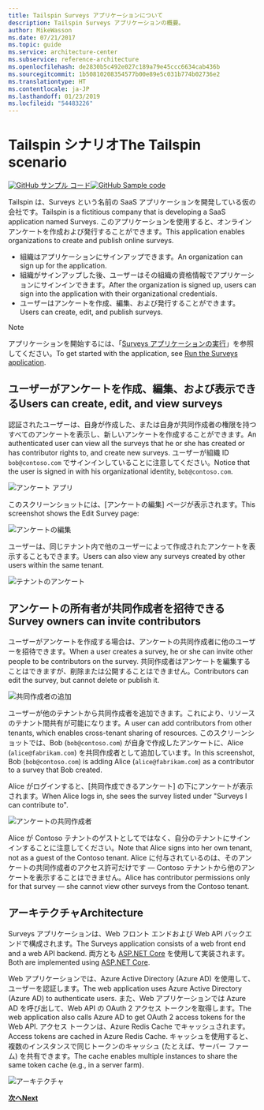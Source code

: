 ```yaml
---
title: Tailspin Surveys アプリケーションについて
description: Tailspin Surveys アプリケーションの概要。
author: MikeWasson
ms.date: 07/21/2017
ms.topic: guide
ms.service: architecture-center
ms.subservice: reference-architecture
ms.openlocfilehash: de2830b5c492e027c189a79e45ccc6634cab436b
ms.sourcegitcommit: 1b50810208354577b00e89e5c031b774b02736e2
ms.translationtype: HT
ms.contentlocale: ja-JP
ms.lasthandoff: 01/23/2019
ms.locfileid: "54483226"
---
```

# <a name="the-tailspin-scenario"></a><span data-ttu-id="f5228-103">Tailspin シナリオ</span><span class="sxs-lookup"><span data-stu-id="f5228-103">The Tailspin scenario</span></span>

<span data-ttu-id="f5228-104">[![GitHub](../_images/github.png) サンプル コード][sample application]</span><span class="sxs-lookup"><span data-stu-id="f5228-104">[![GitHub](../_images/github.png) Sample code][sample application]</span></span>

<span data-ttu-id="f5228-105">Tailspin は、Surveys という名前の SaaS アプリケーションを開発している仮の会社です。</span><span class="sxs-lookup"><span data-stu-id="f5228-105">Tailspin is a fictitious company that is developing a SaaS application named Surveys.</span></span> <span data-ttu-id="f5228-106">このアプリケーションを使用すると、オンライン アンケートを作成および発行することができます。</span><span class="sxs-lookup"><span data-stu-id="f5228-106">This application enables organizations to create and publish online surveys.</span></span>

* <span data-ttu-id="f5228-107">組織はアプリケーションにサインアップできます。</span><span class="sxs-lookup"><span data-stu-id="f5228-107">An organization can sign up for the application.</span></span>
* <span data-ttu-id="f5228-108">組織がサインアップした後、ユーザーはその組織の資格情報でアプリケーションにサインインできます。</span><span class="sxs-lookup"><span data-stu-id="f5228-108">After the organization is signed up, users can sign into the application with their organizational credentials.</span></span>
* <span data-ttu-id="f5228-109">ユーザーはアンケートを作成、編集、および発行することができます。</span><span class="sxs-lookup"><span data-stu-id="f5228-109">Users can create, edit, and publish surveys.</span></span>

> [!NOTE]
> <span data-ttu-id="f5228-110">アプリケーションを開始するには、「[Surveys アプリケーションの実行]」を参照してください。</span><span class="sxs-lookup"><span data-stu-id="f5228-110">To get started with the application, see [Run the Surveys application].</span></span>

## <a name="users-can-create-edit-and-view-surveys"></a><span data-ttu-id="f5228-111">ユーザーがアンケートを作成、編集、および表示できる</span><span class="sxs-lookup"><span data-stu-id="f5228-111">Users can create, edit, and view surveys</span></span>

<span data-ttu-id="f5228-112">認証されたユーザーは、自身が作成した、または自身が共同作成者の権限を持つすべてのアンケートを表示し、新しいアンケートを作成することができます。</span><span class="sxs-lookup"><span data-stu-id="f5228-112">An authenticated user can view all the surveys that he or she has created or has contributor rights to, and create new surveys.</span></span> <span data-ttu-id="f5228-113">ユーザーが組織 ID `bob@contoso.com` でサインインしていることに注意してください。</span><span class="sxs-lookup"><span data-stu-id="f5228-113">Notice that the user is signed in with his organizational identity, `bob@contoso.com`.</span></span>

![アンケート アプリ](./images/surveys-screenshot.png)

<span data-ttu-id="f5228-115">このスクリーンショットには、[アンケートの編集] ページが表示されます。</span><span class="sxs-lookup"><span data-stu-id="f5228-115">This screenshot shows the Edit Survey page:</span></span>

![アンケートの編集](./images/edit-survey.png)

<span data-ttu-id="f5228-117">ユーザーは、同じテナント内で他のユーザーによって作成されたアンケートを表示することもできます。</span><span class="sxs-lookup"><span data-stu-id="f5228-117">Users can also view any surveys created by other users within the same tenant.</span></span>

![テナントのアンケート](./images/tenant-surveys.png)

## <a name="survey-owners-can-invite-contributors"></a><span data-ttu-id="f5228-119">アンケートの所有者が共同作成者を招待できる</span><span class="sxs-lookup"><span data-stu-id="f5228-119">Survey owners can invite contributors</span></span>

<span data-ttu-id="f5228-120">ユーザーがアンケートを作成する場合は、アンケートの共同作成者に他のユーザーを招待できます。</span><span class="sxs-lookup"><span data-stu-id="f5228-120">When a user creates a survey, he or she can invite other people to be contributors on the survey.</span></span> <span data-ttu-id="f5228-121">共同作成者はアンケートを編集することはできますが、削除または公開することはできません。</span><span class="sxs-lookup"><span data-stu-id="f5228-121">Contributors can edit the survey, but cannot delete or publish it.</span></span>

![共同作成者の追加](./images/add-contributor.png)

<span data-ttu-id="f5228-123">ユーザーが他のテナントから共同作成者を追加できます。これにより、リソースのテナント間共有が可能になります。</span><span class="sxs-lookup"><span data-stu-id="f5228-123">A user can add contributors from other tenants, which enables cross-tenant sharing of resources.</span></span> <span data-ttu-id="f5228-124">このスクリーンショットでは、Bob (`bob@contoso.com`) が自身で作成したアンケートに、Alice (`alice@fabrikam.com`) を共同作成者として追加しています。</span><span class="sxs-lookup"><span data-stu-id="f5228-124">In this screenshot, Bob (`bob@contoso.com`) is adding Alice (`alice@fabrikam.com`) as a contributor to a survey that Bob created.</span></span>

<span data-ttu-id="f5228-125">Alice がログインすると、[共同作成できるアンケート] の下にアンケートが表示されます。</span><span class="sxs-lookup"><span data-stu-id="f5228-125">When Alice logs in, she sees the survey listed under "Surveys I can contribute to".</span></span>

![アンケートの共同作成者](./images/contributor.png)

<span data-ttu-id="f5228-127">Alice が Contoso テナントのゲストとしてではなく、自分のテナントにサインインすることに注意してください。</span><span class="sxs-lookup"><span data-stu-id="f5228-127">Note that Alice signs into her own tenant, not as a guest of the Contoso tenant.</span></span> <span data-ttu-id="f5228-128">Alice に付与されているのは、そのアンケートの共同作成者のアクセス許可だけです &mdash; Contoso テナントから他のアンケートを表示することはできません。</span><span class="sxs-lookup"><span data-stu-id="f5228-128">Alice has contributor permissions only for that survey &mdash; she cannot view other surveys from the Contoso tenant.</span></span>

## <a name="architecture"></a><span data-ttu-id="f5228-129">アーキテクチャ</span><span class="sxs-lookup"><span data-stu-id="f5228-129">Architecture</span></span>

<span data-ttu-id="f5228-130">Surveys アプリケーションは、Web フロント エンドおよび Web API バックエンドで構成されます。</span><span class="sxs-lookup"><span data-stu-id="f5228-130">The Surveys application consists of a web front end and a web API backend.</span></span> <span data-ttu-id="f5228-131">両方とも [ASP.NET Core] を使用して実装されます。</span><span class="sxs-lookup"><span data-stu-id="f5228-131">Both are implemented using [ASP.NET Core].</span></span>

<span data-ttu-id="f5228-132">Web アプリケーションでは、Azure Active Directory (Azure AD) を使用して、ユーザーを認証します。</span><span class="sxs-lookup"><span data-stu-id="f5228-132">The web application uses Azure Active Directory (Azure AD) to authenticate users.</span></span> <span data-ttu-id="f5228-133">また、Web アプリケーションでは Azure AD を呼び出して、Web API の OAuth 2 アクセス トークンを取得します。</span><span class="sxs-lookup"><span data-stu-id="f5228-133">The web application also calls Azure AD to get OAuth 2 access tokens for the Web API.</span></span> <span data-ttu-id="f5228-134">アクセス トークンは、Azure Redis Cache でキャッシュされます。</span><span class="sxs-lookup"><span data-stu-id="f5228-134">Access tokens are cached in Azure Redis Cache.</span></span> <span data-ttu-id="f5228-135">キャッシュを使用すると、複数のインスタンスで同じトークンのキャッシュ (たとえば、サーバー ファーム) を共有できます。</span><span class="sxs-lookup"><span data-stu-id="f5228-135">The cache enables multiple instances to share the same token cache (e.g., in a server farm).</span></span>

![アーキテクチャ](./images/architecture.png)

<span data-ttu-id="f5228-137">[**次へ**][authentication]</span><span class="sxs-lookup"><span data-stu-id="f5228-137">[**Next**][authentication]</span></span>

<!-- links -->

[authentication]: authenticate.md

[Surveys アプリケーションの実行]: ./run-the-app.md
[Run the Surveys application]: ./run-the-app.md
[ASP.NET Core]: /aspnet/core
[sample application]: https://github.com/mspnp/multitenant-saas-guidance
